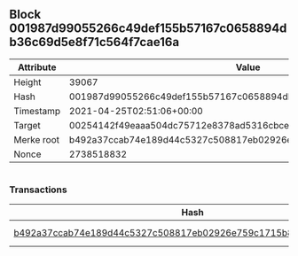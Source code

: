 ## Block 001987d99055266c49def155b57167c0658894db36c69d5e8f71c564f7cae16a

Attribute | Value
--- | ---
Height | 39067
Hash | 001987d99055266c49def155b57167c0658894db36c69d5e8f71c564f7cae16a
Timestamp | 2021-04-25T02:51:06+00:00
Target | 00254142f49eaaa504dc75712e8378ad5316cbcead634704b3734b6271167cc4
Merke root | b492a37ccab74e189d44c5327c508817eb02926e759c1715b8766b38b1d0bc1b
Nonce | 2738518832

```

```

### Transactions

Hash | Amount
--- | ---
[b492a37ccab74e189d44c5327c508817eb02926e759c1715b8766b38b1d0bc1b](b492a37ccab74e189d44c5327c508817eb02926e759c1715b8766b38b1d0bc1b.md) | 10.00000000 SKEPTI 
